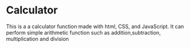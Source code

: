 # Calculator
This is a a calculator function made with html, CSS, and JavaScript.
It can perform simple arithmetic function such as addition,subtraction, multiplication and division

